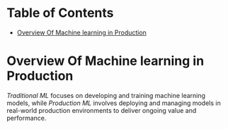 # Table of Contents
- [Overview Of Machine learning in Production](#overview-of-machine-learning-in-production)





# Overview Of Machine learning in Production

*Traditional ML* focuses on developing and training machine learning models, while *Production ML* involves deploying and managing models in real-world production environments to deliver ongoing value and performance.

